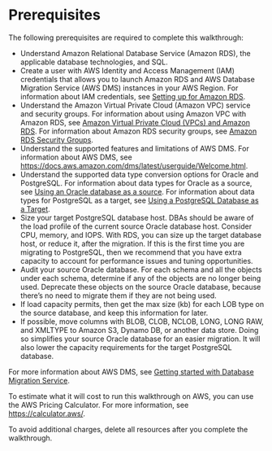# Prerequisites<a name="chap-rdsoracle2postgresql.prerequisites"></a>

The following prerequisites are required to complete this walkthrough:
+ Understand Amazon Relational Database Service \(Amazon RDS\), the applicable database technologies, and SQL\.
+ Create a user with AWS Identity and Access Management \(IAM\) credentials that allows you to launch Amazon RDS and AWS Database Migration Service \(AWS DMS\) instances in your AWS Region\. For information about IAM credentials, see [Setting up for Amazon RDS](https://docs.aws.amazon.com/AmazonRDS/latest/UserGuide/CHAP_SettingUp.html#CHAP_SettingUp.IAM)\.
+ Understand the Amazon Virtual Private Cloud \(Amazon VPC\) service and security groups\. For information about using Amazon VPC with Amazon RDS, see [Amazon Virtual Private Cloud \(VPCs\) and Amazon RDS](https://docs.aws.amazon.com/AmazonRDS/latest/UserGuide/USER_VPC.html)\. For information about Amazon RDS security groups, see [Amazon RDS Security Groups](https://docs.aws.amazon.com/AmazonRDS/latest/UserGuide/Overview.RDSSecurityGroups.html)\.
+ Understand the supported features and limitations of AWS DMS\. For information about AWS DMS, see [https://docs\.aws\.amazon\.com/dms/latest/userguide/Welcome\.html](https://docs.aws.amazon.com/dms/latest/userguide/Welcome.html)\.
+ Understand the supported data type conversion options for Oracle and PostgreSQL\. For information about data types for Oracle as a source, see [Using an Oracle database as a source](https://docs.aws.amazon.com/dms/latest/userguide/CHAP_Source.Oracle.html)\. For information about data types for PostgreSQL as a target, see [Using a PostgreSQL Database as a Target](https://docs.aws.amazon.com/dms/latest/userguide/CHAP_Target.PostgreSQL.html)\.
+ Size your target PostgreSQL database host\. DBAs should be aware of the load profile of the current source Oracle database host\. Consider CPU, memory, and IOPS\. With RDS, you can size up the target database host, or reduce it, after the migration\. If this is the first time you are migrating to PostgreSQL, then we recommend that you have extra capacity to account for performance issues and tuning opportunities\.
+ Audit your source Oracle database\. For each schema and all the objects under each schema, determine if any of the objects are no longer being used\. Deprecate these objects on the source Oracle database, because there’s no need to migrate them if they are not being used\.
+ If load capacity permits, then get the max size \(kb\) for each LOB type on the source database, and keep this information for later\.
+ If possible, move columns with BLOB, CLOB, NCLOB, LONG, LONG RAW, and XMLTYPE to Amazon S3, Dynamo DB, or another data store\. Doing so simplifies your source Oracle database for an easier migration\. It will also lower the capacity requirements for the target PostgreSQL database\.

For more information about AWS DMS, see [Getting started with Database Migration Service](https://docs.aws.amazon.com/dms/latest/userguide/CHAP_GettingStarted.html)\.

To estimate what it will cost to run this walkthrough on AWS, you can use the AWS Pricing Calculator\. For more information, see [https://calculator\.aws/](https://calculator.aws/)\.

To avoid additional charges, delete all resources after you complete the walkthrough\.